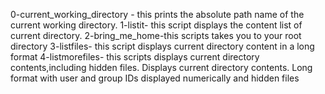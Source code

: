 0-current_working_directory - this prints the absolute path name of the current working directory.
1-listit- this script displays the content list of current directory.
2-bring_me_home-this scripts takes you to your root directory
3-listfiles- this script displays current directory content in a long format
4-listmorefiles- this scripts displays current directory contents,including hidden files.
Displays current directory contents.
Long format
with user and group IDs displayed numerically
and hidden files
